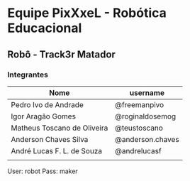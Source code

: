 # Equipe PixXxeL - Robótica Educacional

## Robô - Track3r Matador

### Integrantes

| Nome                        | username         |
|-----------------------------|------------------|
| Pedro Ivo de Andrade        | @freemanpivo     |
| Igor Aragão Gomes           | @roginaldosemog  |
| Matheus Toscano de Oliveira | @teustoscano     |
| Anderson Chaves Silva       | @anderson.chaves |
| André Lucas F. L. de Souza  | @andrelucasf     |
|                             |                  |


User: robot
Pass: maker